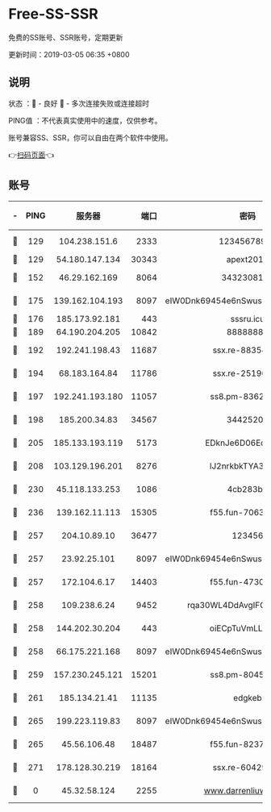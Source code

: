 # Free-SS-SSR

免费的SS账号、SSR账号，定期更新

更新时间：2019-03-05 06:35 +0800

## 说明

状态     ：🙂 - 良好 🙁 - 多次连接失败或连接超时

PING值   ：不代表真实使用中的速度，仅供参考。

账号兼容SS、SSR，你可以自由在两个软件中使用。

👉[扫码页面](https://liesauer.github.io/free-ss-ssr.github.io/)👈

## 账号

|-|PING|服务器|端口|密码|加密方式|区域|
|:----:|:----:|:-----:|-----:|:----:|:----:|:----:|
|🙂|129|104.238.151.6|2333|12345678900|aes-256-cfb|JP|
|🙂|129|54.180.147.134|30343|apext2019|chacha20|KR|
|🙂|152|46.29.162.169|8064|3432308177|aes-256-cfb|RU|
|🙂|175|139.162.104.193|8097|eIW0Dnk69454e6nSwuspv9DmS201tQ0D|aes-256-cfb|JP|
|🙂|176|185.173.92.181|443|sssru.icu|rc4-md5|RU|
|🙂|189|64.190.204.205|10842|88888888|rc4-md5|US|
|🙂|192|192.241.198.43|11687|ssx.re-88354290|aes-256-cfb|US|
|🙂|194|68.183.164.84|11786|ssx.re-25196932|aes-256-cfb|US|
|🙂|197|192.241.193.180|11057|ss8.pm-83620677|aes-256-cfb|US|
|🙂|198|185.200.34.83|34567|34425208|aes-256-cfb|US|
|🙂|205|185.133.193.119|5173|EDknJe6D06EoWDaw|aes-256-cfb|US|
|🙂|208|103.129.196.201|8276|lJ2nrkbkTYA30wv0|aes-256-cfb|US|
|🙂|230|45.118.133.253|1086|4cb283b8|aes-256-cfb|SG|
|🙂|236|139.162.11.113|15305|f55.fun-70630978|aes-256-cfb|SG|
|🙂|257|204.10.89.10|36477|123456|aes-256-cfb|US|
|🙂|257|23.92.25.101|8097|eIW0Dnk69454e6nSwuspv9DmS201tQ0D|aes-256-cfb|US|
|🙂|257|172.104.6.17|14403|f55.fun-47304627|aes-256-cfb|US|
|🙂|258|109.238.6.24|9452|rqa30WL4DdAvgIFG6Fs3znzTa|aes-256-cfb|FR|
|🙂|258|144.202.30.204|443|oiECpTuVmLLxk4Ts|aes-256-cfb|US|
|🙂|258|66.175.221.168|8097|eIW0Dnk69454e6nSwuspv9DmS201tQ0D|aes-256-cfb|US|
|🙂|259|157.230.245.121|15201|ss8.pm-80454151|aes-256-cfb|SG|
|🙂|261|185.134.21.41|11135|edgkeb|aes-256-cfb|GB|
|🙂|265|199.223.119.83|8097|eIW0Dnk69454e6nSwuspv9DmS201tQ0D|aes-256-cfb|US|
|🙂|265|45.56.106.48|18487|f55.fun-82379795|aes-256-cfb|US|
|🙂|271|178.128.30.219|18164|ssx.re-60429944|aes-256-cfb|SG|
|🙁|0|45.32.58.124|2255|www.darrenliuwei.com|aes-256-cfb|JP|
